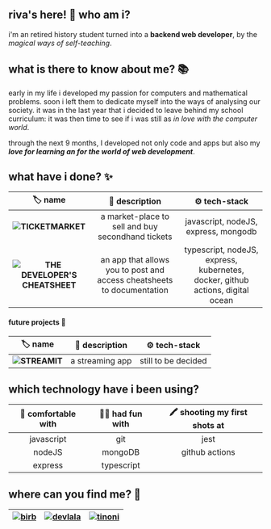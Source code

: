 ## riva's here! 👋 who am i?

i'm an retired history student turned into a **backend web developer**, by the *magical ways of self-teaching*. 

## what is there to know about me? 📚 
  
early in my life i developed my passion for computers and mathematical problems. soon i left them to dedicate myself into the ways of analysing our society. it was in the last year that i decided to leave behind my school curriculum: it was then time to see if i was still as *in love with the computer world*.

through the next 9 months, I developed not only code and apps but also my ***love for learning an for the world of web development***.

## what have i done? ✨ 


| 🏷️  name  | 📓  description  | ⚙️ tech-stack |
| :---:             |    :----:     |          :---:             |
| **![TICKETMARKET](https://github.com/rivvarivvs/ticketmarket)** | a market-place to sell and buy secondhand tickets           | javascript, nodeJS, express, mongodb|
| **![THE DEVELOPER'S CHEATSHEET](https://github.com/rivvarivvs/The-Developer-s-Cheatsheet)**           | an app that allows you to post and access cheatsheets to documentation       | typescript, nodeJS, express, kubernetes, docker, github actions, digital ocean             |

#### future projects 📅 
| 🏷️  name  | 📓  description  | ⚙️ tech-stack |
| :---:             |    :----:     |          :---:             |
| **![STREAMIT](https://github.com/rivvarivvs/streaming-srv)** | a streaming app           | still to be decided|


## which technology have i been using?  
| 🧪 comfortable with  | 🤸‍♀️ had fun with  | 🖍️ shooting my first shots at |
| :---:             |    :----:     |          :---:             |
| javascript        | git           | jest                       |
| nodeJS            | mongoDB       | github actions             |
| express           | typescript    |                            |

## where can you find me? 💌  

|[![birb](https://user-images.githubusercontent.com/69391587/110664946-cb087d80-81bf-11eb-8fef-7d239d0f790c.png)](https://twitter.com/rivva_a)|[![devlala](https://user-images.githubusercontent.com/69391587/110664943-ca6fe700-81bf-11eb-811a-ce04acac173e.png)](https://dev.to/rivvarivvs)|[![tinoni](https://user-images.githubusercontent.com/69391587/110664921-c5129c80-81bf-11eb-96f9-624b9d0c91b2.png)](mailto:rivvarivvs@gmail.com)|
| :---:             |    :----:     |          :---:         |


